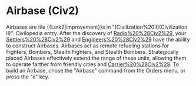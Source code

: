 # Airbase (Civ2)

Airbases are tile {{Link2|improvement}}s in "[Civilization%20II](Civilization II)".
Civilopedia entry.
After the discovery of [Radio%20%28Civ2%29](Radio), your [Settlers%20%28Civ2%29](Settlers) and [Engineers%20%28Civ2%29](Engineers) have the ability to construct Airbases. Airbases act as remote refueling stations for Fighters, Bombers, Stealth Fighters, and Stealth Bombers. Strategically placed Airbases effectively extend the range of these units, allowing them to operate farther from friendly cities and [Carrier%20%28Civ2%29](Carriers).
To build an Airbase, chose the "Airbase" command from the Orders menu, or press the "e" key.